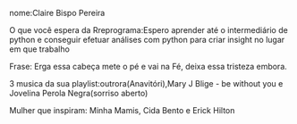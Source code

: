 nome:Claire Bispo Pereira

O que você espera da Rreprograma:Espero aprender até o intermediário de python e conseguir efetuar análises com python para criar insight no lugar em que trabalho

Frase: Erga essa cabeça mete o pé e vai na Fé, deixa essa tristeza embora.

3 musica da sua playlist:outrora(Anavitóri),Mary J Blige - be without you e Jovelina Perola Negra(sorriso aberto)

Mulher que inspiram: Minha Mamis, Cida Bento e Erick Hilton